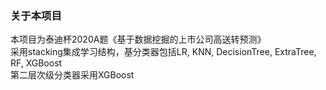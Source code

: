 ### 关于本项目
本项目为泰迪杯2020A题《基于数据挖掘的上市公司高送转预测》  
采用stacking集成学习结构，基分类器包括LR, KNN, DecisionTree, ExtraTree, RF, XGBoost  
第二层次级分类器采用XGBoost
